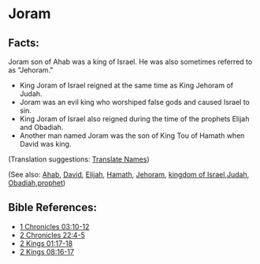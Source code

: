 # Joram #

## Facts: ##

Joram son of Ahab was a king of Israel. He was also sometimes referred to as "Jehoram."

* King Joram of Israel reigned at the same time as King Jehoram of Judah.
* Joram was an evil king who worshiped false gods and caused Israel to sin.
* King Joram of Israel also reigned during the time of the prophets Elijah and Obadiah.
* Another man named Joram was the son of King Tou of Hamath when David was king.

(Translation suggestions: [Translate Names](en/ta-vol1/translate/man/translate-names))

(See also: [Ahab](../other/ahab.md), [David](../other/david.md), [Elijah](../other/elijah.md), [Hamath](../other/hamath.md), [Jehoram](../other/jehoram.md), [kingdom of Israel](../other/kingdomofisrael.md),[Judah](../other/kingdomofjudah.md), [Obadiah](../other/obadiah.md),[prophet](../kt/prophet.md))

## Bible References: ##

* [1 Chronicles 03:10-12](en/tn/1ch/help/03/10)
* [2 Chronicles 22:4-5](en/tn/2ch/help/22/04)
* [2 Kings 01:17-18](en/tn/2ki/help/01/17)
* [2 Kings 08:16-17](en/tn/2ki/help/08/16)